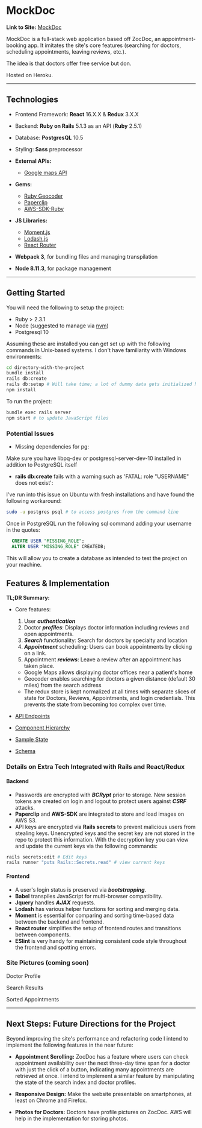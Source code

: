 # MockDoc

**Link to Site:** [MockDoc](https://www.mockdoc.live/)

MockDoc is a full-stack web application based off ZocDoc, an appointment-booking app. It imitates the site's core features (searching for doctors, scheduling appointments, leaving reviews, etc.).

The idea is that doctors offer free service but don.

Hosted on Heroku.

---

## Technologies

* Frontend Framework: **React** 16.X.X & **Redux** 3.X.X
* Backend: **Ruby on Rails** 5.1.3 as an API (**Ruby** 2.5.1)
* Database: **PostgresQL** 10.5
* Styling: **Sass** preprocessor

* **External APIs:**
  * [Google maps API](https://developers.google.com/maps/documentation/javascript/)
* **Gems:**
  * [Ruby Geocoder](https://github.com/alexreisner/geocoder)
  * [Paperclip](https://github.com/thoughtbot/paperclip)
  * [AWS-SDK-Ruby](https://github.com/aws/aws-sdk-ruby)

* **JS Libraries:**
  * [Moment.js](https://momentjs.com/docs/)
  * [Lodash.js](https://lodash.com)
  * [React Router](https://github.com/ReactTraining/react-router)

* **Webpack 3**, for bundling files and managing transpilation
* **Node 8.11.3**, for package management

---

## Getting Started

You will need the following to setup the project:

* Ruby > 2.3.1
* Node (suggested to manage via [nvm](https://github.com/creationix/nvm/blob/master/README.md))
* Postgresql 10

Assuming these are installed you can get set up with the following commands in Unix-based systems. I don't have familiarity with Windows environments:

 ```bash
cd directory-with-the-project
bundle install
rails db:create
rails db:setup # Will take time; a lot of dummy data gets initialized here!
npm install
```

To run the project:

```bash
bundle exec rails server
npm start # to update JavaScript files
```

### Potential Issues

* Missing dependencies for pg:

Make sure you have libpq-dev or postgresql-server-dev-10 installed in addition to PostgreSQL itself

* **rails db:create** fails with a warning such as 'FATAL:  role "USERNAME" does not exist':

I've run into this issue on Ubuntu with fresh installations and have found the following workaround:

```bash
sudo -u postgres psql # to access postgres from the command line
```

Once in PostgreSQL run the following sql command adding your username in the quotes:

```SQL
  CREATE USER "MISSING_ROLE";
  ALTER USER "MISSING_ROLE" CREATEDB;
```

This will allow you to create a database as intended to test the project on your machine.

## Features & Implementation

**TL;DR Summary:**

* Core features:
  1. User _**authentication**_
  2. Doctor _**profiles**_: Displays doctor information including reviews and open appointments.
  3. _**Search**_ functionality: Search for doctors by specialty and location
  4. _**Appointment**_ scheduling: Users can book appointments by clicking on a link.
  5. Appointment _**reviews**_: Leave a review after an appointment has taken place.
  * Google Maps allows displaying doctor offices near a patient's home
  * Geocoder enables searching for doctors a given distance (default 30 miles) from the search address
  * The redux store is kept normalized at all times with separate slices of state for Doctors, Reviews, Appointments, and login credentials. This prevents the state from becoming too complex over time.

* [API Endpoints][API Endpoints]
* [Component Hierarchy][hierarchy]
* [Sample State][state]
* [Schema][schema]

  [API Endpoints]: docs/api-endpoints.md
  [hierarchy]: docs/component-hierarchy.md
  [state]: docs/sample-state.md
  [schema]: docs/schema.md

### Details on Extra Tech Integrated with Rails and React/Redux

#### Backend

* Passwords are encrypted with  _**BCRypt**_ prior to storage. New session tokens are created on login and logout to protect users against _**CSRF**_ attacks.
* **Paperclip** and **AWS-SDK** are integrated to store and load images on AWS S3.
* API keys are encrypted via **Rails secrets** to prevent malicious users from stealing keys. Unencrypted keys and the secret key are not stored in the repo to protect this information. With the decryption key you can view and update the current keys via the following commands:

```bash
rails secrets:edit # Edit keys
rails runner "puts Rails::Secrets.read" # view current keys
```

#### Frontend

* A user's login status is preserved via _**bootstrapping**_.
* **Babel** transpiles JavaScript for multi-browser compatibility.
* **Jquery** handles _**AJAX**_ requests.
* **Lodash** has various helper functions for sorting and merging data.
* **Moment** is essential for comparing and sorting time-based data between the backend and frontend.
* **React router** simplifies the setup of frontend routes and transitions between components.
* **ESlint** is very handy for maintaining consistent code style throughout the frontend and spotting errors.

### Site Pictures (coming soon)

<!-- ![image of MockDoc doctor profile](./docs/images/doctor-profile.png) -->
Doctor Profile

<!-- ![image of MockDoc search index](./docs/images/search-index.png) -->
Search Results

<!-- ![image of MockDoc appointments layout] (./docs/images/appointments.png) -->
Sorted Appointments

---

## Next Steps: Future Directions for the Project

Beyond improving the site's performance and refactoring code I intend to implement the following features in the near future:

* **Appointment Scrolling:** ZocDoc has a feature where users can check appointment availability over the next three-day time span for a doctor with just the click of a button, indicating many appointments are retrieved at once. I intend to implement a similar feature by manipulating the state of the search index and doctor profiles.

* **Responsive Design:** Make the website presentable on smartphones, at least on Chrome and Firefox.

* **Photos for Doctors:** Doctors have profile pictures on ZocDoc. AWS will help in the implementation for storing photos.
